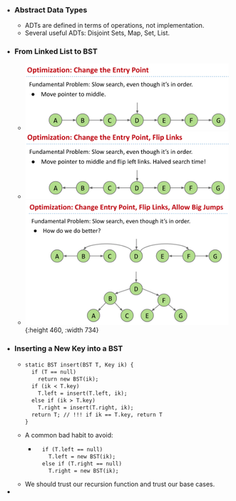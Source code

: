 - ### Abstract Data Types
	- ADTs are defined in terms of operations, not implementation.
	- Several useful ADTs: Disjoint Sets, Map, Set, List.
- ### From Linked List to BST
	- ![image.png](../assets/image_1673307314192_0.png)
	- ![image.png](../assets/image_1673307327565_0.png)
	- ![image.png](../assets/image_1673307342498_0.png){:height 460, :width 734}
- ### Inserting a New Key into a BST
	- ```
	  static BST insert(BST T, Key ik) {
	    if (T == null)
	      return new BST(ik);
	    if (ik ≺ T.key)
	      T.left = insert(T.left, ik);
	    else if (ik ≻ T.key)
	      T.right = insert(T.right, ik);
	    return T; // !!! if ik == T.key, return T
	  }
	  ```
	- A common bad habit to avoid:
		- ```
		    if (T.left == null)
		      T.left = new BST(ik);
		    else if (T.right == null)
		      T.right = new BST(ik);
		  ```
	- We should trust our recursion function and trust our base cases.
-